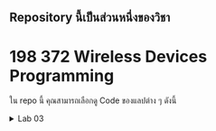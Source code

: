 ## Repository นี้เป็นส่วนหนึ่งของวิชา
# 198 372 Wireless Devices Programming

ใน repo นี้ คุณสามารถเลือกดู Code ของแลปต่าง ๆ ดังนี้
<details>
<summary>Lab 03</summary>
<ul>
<li><a href="https://github.com/teema15135/laboratory-wdp/tree/master/lab_03/MyFirstApp" target="_blank">MyFirstApp</a></li>
<li><a href="https://github.com/teema15135/laboratory-wdp/tree/master/lab_03/FavoriteToys" target="_blank">FavoriteToys</a></li>
</ul>
</details>

